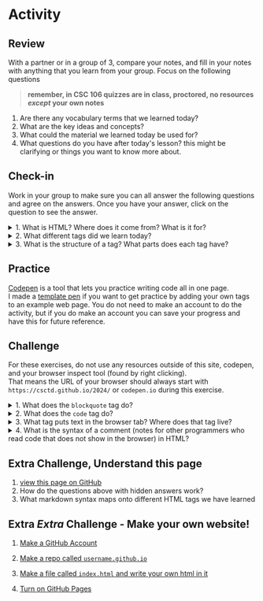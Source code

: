 # Activity 


## Review
With a partner or in a group of 3, compare your notes, and fill in your notes with anything that you learn from your group. Focus on the following questions

>**remember, in CSC 106 quizzes are in class, proctored, no resources *except* your own notes**

1. Are there any vocabulary terms that we learned today?
2. What are the key ideas and concepts?
3. What could the material we learned today be used for?
4. What questions do you have after today's lesson? this might be clarifying or things you want to know more about. 


## Check-in 



Work in your group to make sure you can all answer the following questions and agree on the answers. Once you have your answer, click on the question to see the answer. 

<details>
        <summary>1. What is HTML? Where does it come from? What is it for?</summary>
        <p>HTML stands for HyperText Markup Language. It is the standard markup language for creating web pages and web applications. 
          The HTML standard, or the rules for how it works is maintained by the World Wide Web Consortium.
          </p>
        <p> HTML describes the structure of a web page semantically.
          Its primary purpose is to allow the structuring of documents (such as headings, paragraphs, lists, links, images, and other elements) 
          and to ensure that the content is properly interpreted by web browsers.</p>
</details>


<details>
    <summary>2. What different tags did we learn today?</summary>
    <p>Today we learned various tags such as:</p>
    <ul>
        <li> <code>h1</code> to <code>h6</code> for headings</li>
        <li> <code>p</code> for paragraphs</li>
        <li> <code>a</code> for links</li>
        <li> <code>br</code> for line breaks </li>
        <li> <code>img</code> for images</li>
        <li> <code>ul</code> and <code>li</code> for unordered lists</li>
        <li> <code>ol</code> and <code>li</code> for ordered lists</li>
    </ul>
</details>

<details>
    <summary>3. What is the structure of a tag? What parts does each tag have?</summary>
    <p>A tag in HTML consists of:</p>
    <ul>
        <li>Opening tag: Indicates the beginning of an element and is enclosed in angle brackets, e.g., <pre><tagname></pre></li>
        <li>Content: The content of the element, such as text or other elements</li>
        <li>Closing tag: Indicates the end of an element, also enclosed in angle brackets but prefixed with a slash, e.g., <pre></tagname></pre></li>
        <li>Attributes: Provide additional information about the element and are always included in the opening tag. An example attribute is the <code>href</code> attribute in an <code>a</code> tag to tell the link where to link to. Attributes are written within the tag's opening bracket, e.g., <pre><tagname attribute="value"></pre></li>
    </ul>
</details>

## Practice 



[Codepen](https://codepen.io/) is a tool that lets you practice writing code all in one page.  
I made a <a href="https://codepen.io/pen?template=RwzooKo" target="_blank">template pen</a>  if you want to get practice by adding your own tags 
to an example web page. You do not need to make an account to do the activity, but if you do make an account you can save your progress and have this
for future reference. 

## Challenge

For these exercises, do not use any resources outside of this site, codepen, and your browser inspect tool (found by right clicking).  
That means the URL of your browser should always start with `https://csctd.github.io/2024/` or `codepen.io` during this exercise. 

<details>
      <summary> 1. What does the <code>blockquote</code> tag do?</summary>
      <p>The <code>blockquote</code> tag is used to indicate a block of quoted text from another source within a document. It typically indents the quoted text and may display it in italics depending on the browser's default styling.</p>
</details>

<details>
    <summary>2. What does the <code>code</code> tag do?</summary>
    <p>The <code>code</code> tag is used to define a piece of computer code. It is typically displayed in a monospace font 
            and may preserve whitespace and line breaks. This tag is used to represent code snippets within the text, like the word code above</p>
</details>

<details>
    <summary>3. What tag puts text in the browser tab? Where does that tag live?</summary>
    <p>The tag that puts text in the browser tab is the `title` tag. It is placed within the `head` section of an HTML document, specifically between the opening `head` and closing `head` tags.</p>
</details>

<details>
    <summary>4. What is the syntax of a comment (notes for other programmers who read code that does not show in the browser) in HTML?</summary>
    <p>In HTML, comments are used to add notes or annotations for developers and do not display in the browser. The syntax for a comment in HTML is:</p>
    <pre>`<!-- This is a comment -->`</pre>
    <p>The comment starts with `!-- and ends with --`. Anything between these markers is considered a comment and is ignored by the browser when rendering the webpage.</p>
</details>

## Extra Challenge, Understand this page


1. [view this page on GitHub](https://github.com/csctd/2024/blob/main/docs/activity.md)
1. How do the questions above with hidden answers work?
1. What markdown syntax maps onto different HTML tags we have learned
   
<!-- this file is wrtten in markdown, an easier to read markup language than can be converted to HTML, for complex things in markdown 
you have to use regular HTML, so this file contains a mixture of markdown and regular HTML, when GitHub serves the page, it converts it all
all into HTML, if you are in your browser with inspect you will see all HTML, if you view on GitHub you will see the markdown and html mixed together -->

## Extra *Extra* Challenge - Make your own website! 



1. [Make a GitHub Account](https://github.com/signup)

2. [Make a repo called `username.github.io`](https://docs.github.com/en/get-started/quickstart/create-a-repo)

3. [Make a file called `index.html` and write your own html in it](https://docs.github.com/en/github/managing-files-in-a-repository/adding-a-file-to-a-repository)

4. [Turn on GitHub Pages](https://docs.github.com/en/pages/getting-started-with-github-pages/configuring-a-publishing-source-for-your-github-pages-site)



